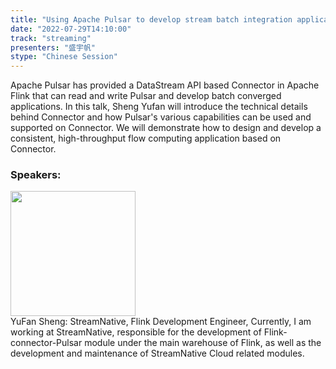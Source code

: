 ```yaml
---
title: "Using Apache Pulsar to develop stream batch integration application based on Apache Flink"
date: "2022-07-29T14:10:00"
track: "streaming"
presenters: "盛宇帆"
stype: "Chinese Session"
---
```

Apache Pulsar has provided a DataStream API based Connector in Apache Flink that can read and write Pulsar and develop batch converged applications. In this talk, Sheng Yufan will introduce the technical details behind Connector and how Pulsar's various capabilities can be used and supported on Connector. We will demonstrate how to design and develop a consistent, high-throughput flow computing application based on Connector.
 ### Speakers: 
 <img src="images/speaker/1253.png" width="200" /><br>YuFan Sheng: StreamNative, Flink Development Engineer, Currently, I am working at StreamNative, responsible for the development of Flink-connector-Pulsar module under the main warehouse of Flink, as well as the development and maintenance of StreamNative Cloud related modules.

 